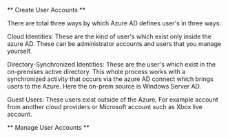 ** Create User Accounts **

There are total three ways by which Azure AD defines user's in three ways:

Cloud Identities: These are the kind of user's which exist only inside the azure AD. These can be administrator accounts and users that you manage yourself.

Directory-Synchronized Identities: These are the user's which exist in the on-premises active directory. This whole process works with a synchronized activity that occurs via the azure AD connect which brings users to the Azure. Here the on-prem source is Windows Server AD.

Guest Users: These users exist outside of the Azure, For example account from another cloud providers or Microsoft account such as Xbox live account.

** Manage User Accounts **


